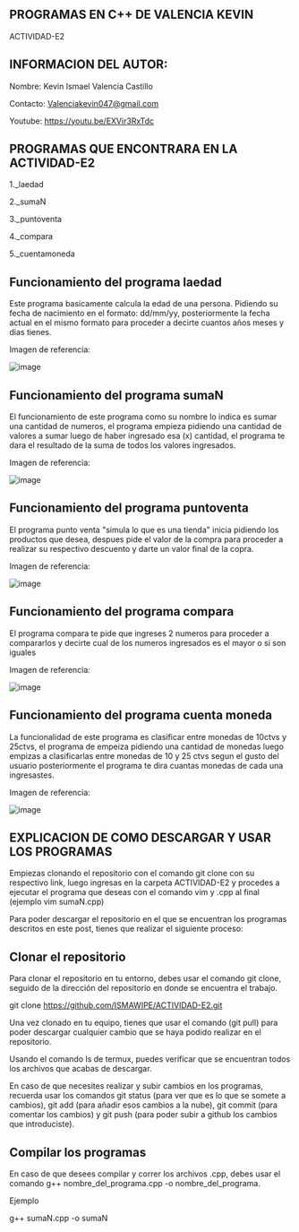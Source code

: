 ## PROGRAMAS EN C++ DE VALENCIA KEVIN
ACTIVIDAD-E2
## INFORMACION DEL AUTOR: 
Nombre: Kevin Ismael Valencia Castillo  

Contacto: Valenciakevin047@gmail.com  

Youtube: https://youtu.be/EXVir3RxTdc

## PROGRAMAS QUE ENCONTRARA EN LA ACTIVIDAD-E2  
1._laedad 

2._sumaN

3._puntoventa

4._compara

5._cuentamoneda

## Funcionamiento del programa laedad
Este programa basicamente calcula la edad de una persona. Pidiendo su fecha de nacimiento en el formato: dd/mm/yy, posteriormente la fecha actual en el mismo formato para proceder a decirte cuantos años meses y dias tienes.

Imagen de referencia:




![image](https://user-images.githubusercontent.com/101124836/171300897-94cc73c4-5c4f-4b81-b3cd-569dce9daf40.png)








## Funcionamiento del programa sumaN
El funcionamiento de este programa como su nombre lo indica es sumar una cantidad de numeros, el programa empieza pidiendo una cantidad de valores a sumar luego de haber ingresado esa (x) cantidad, el programa te dara el resultado de la suma de todos los valores ingresados. 

Imagen de referencia:




![image](https://user-images.githubusercontent.com/101124836/171300161-ffe651ab-56fe-4e40-988f-0c8103efcdda.png)










## Funcionamiento del programa puntoventa
El programa punto venta "simula lo que es una tienda" inicia pidiendo los productos que desea, despues pide el valor de la compra para proceder a realizar su respectivo descuento y darte un valor final de la copra.

Imagen de referencia:




![image](https://user-images.githubusercontent.com/101124836/171300358-23a9c568-22e7-421e-b305-a9a5f73b0d0c.png)






## Funcionamiento del programa compara
El programa compara te pide que ingreses 2 numeros para proceder a compararlos y decirte cual de los numeros ingresados es el mayor o si son iguales 

Imagen de referencia:




![image](https://user-images.githubusercontent.com/101124836/171300665-7bb826c0-0439-45b1-bee8-581f98d0f853.png)





## Funcionamiento del programa cuenta moneda 
La funcionalidad de este programa es clasificar entre monedas de 10ctvs y 25ctvs, el programa de empeiza pidiendo una cantidad de monedas luego empizas a clasificarlas entre monedas de 10 y 25 ctvs segun el gusto del usuario posteriormente el programa te dira cuantas monedas de cada una ingresastes.

Imagen de referencia:




![image](https://user-images.githubusercontent.com/101124836/171300800-9dda8b1b-05c3-404e-acbe-737fa53881a1.png)






## EXPLICACION DE COMO DESCARGAR Y USAR LOS PROGRAMAS

Empiezas clonando el repositorio con el comando git clone con su respectivo link, luego ingresas en la carpeta ACTIVIDAD-E2 y procedes a ejecutar el programa que deseas con el comando  vim y .cpp al final (ejemplo vim sumaN.cpp)



Para poder descargar el repositorio en el que se encuentran los programas descritos en este post, tienes que realizar el siguiente proceso:

## Clonar el repositorio
Para clonar el repositorio en tu entorno, debes usar el comando git clone, seguido de la dirección del repositorio en donde se encuentra el trabajo.

git clone https://github.com/ISMAWIPE/ACTIVIDAD-E2.git

Una vez clonado en tu equipo, tienes que usar el comando (git pull) para poder descargar cualquier cambio que se haya podido realizar en el repositorio.

Usando el comando ls de termux, puedes verificar que se encuentran todos los archivos que acabas de descargar.

En caso de que necesites realizar y subir cambios en los programas, recuerda usar los comandos git status (para ver que es lo que se somete a cambios), git add (para añadir esos cambios a la nube), git commit (para comentar los cambios) y git push (para poder subir a github los cambios que introduciste).

## Compilar los programas
En caso de que desees compilar y correr los archivos .cpp, debes usar el comando g++ nombre_del_programa.cpp -o nombre_del_programa. 

Ejemplo

g++ sumaN.cpp -o sumaN

